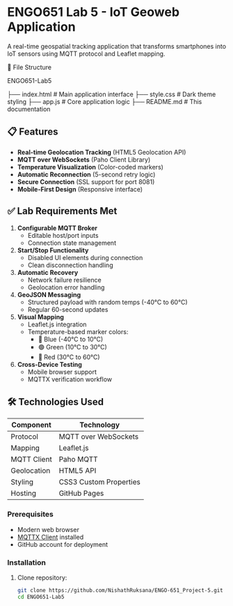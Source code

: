# ENGO651 Lab 5 - IoT Geoweb Application


A real-time geospatial tracking application that transforms smartphones into IoT sensors using MQTT protocol and Leaflet mapping.

📂 File Structure

ENGO651-Lab5

├── index.html          # Main application interface
├── style.css           # Dark theme styling
├── app.js              # Core application logic
├── README.md           # This documentation


## 📋 Features

- **Real-time Geolocation Tracking** (HTML5 Geolocation API)
- **MQTT over WebSockets** (Paho Client Library)
- **Temperature Visualization** (Color-coded markers)
- **Automatic Reconnection** (5-second retry logic)
- **Secure Connection** (SSL support for port 8081)
- **Mobile-First Design** (Responsive interface)

## ✅ Lab Requirements Met

1. **Configurable MQTT Broker**  
   - Editable host/port inputs
   - Connection state management
2. **Start/Stop Functionality**  
   - Disabled UI elements during connection
   - Clean disconnection handling
3. **Automatic Recovery**  
   - Network failure resilience
   - Geolocation error handling
4. **GeoJSON Messaging**  
   - Structured payload with random temps (-40°C to 60°C)
   - Regular 60-second updates
5. **Visual Mapping**  
   - Leaflet.js integration
   - Temperature-based marker colors:
     - 🔵 Blue (-40°C to 10°C)
     - 🟢 Green (10°C to 30°C)
     - 🔴 Red (30°C to 60°C)
6. **Cross-Device Testing**  
   - Mobile browser support
   - MQTTX verification workflow

## 🛠️ Technologies Used

| Component          | Technology                 |
|--------------------|----------------------------|
| Protocol           | MQTT over WebSockets       |
| Mapping            | Leaflet.js                 |
| MQTT Client        | Paho MQTT                  |
| Geolocation        | HTML5 API                  |
| Styling            | CSS3 Custom Properties     |
| Hosting            | GitHub Pages               |


### Prerequisites
- Modern web browser 
- [MQTTX Client](https://mqttx.app/) installed
- GitHub account for deployment

### Installation
1. Clone repository:
   ```bash
   git clone https://github.com/NishathRuksana/ENGO-651_Project-5.git
   cd ENGO651-Lab5